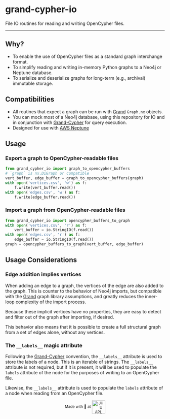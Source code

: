 # grand-cypher-io

File IO routines for reading and writing OpenCypher files.

---

## Why?

-   To enable the use of OpenCypher files as a standard graph interchange format.
-   To simplify reading and writing in-memory Python graphs to a Neo4j or Neptune database.
-   To serialize and deserialize graphs for long-term (e.g., archival) immutable storage.

## Compatibilities

-   All routines that expect a graph can be run with [Grand](https://github.com/aplbrain/grand) `Graph.nx` objects.
-   You can mock most of a Neo4j database, using this repository for IO and in conjunction with [Grand-Cypher](https://github.com/aplbrain/grand-cypher) for query execution.
-   Designed for use with [AWS Neptune](https://docs.aws.amazon.com/neptune/latest/userguide/bulk-load-tutorial-format-opencypher.html)

## Usage

### Export a graph to OpenCypher-readable files

```python
from grand_cypher_io import graph_to_opencypher_buffers
# `graph` is nx.DiGraph or compatible
vert_buffer, edge_buffer = graph_to_opencypher_buffers(graph)
with open('vertices.csv', 'w') as f:
    f.write(vert_buffer.read())
with open('edges.csv', 'w') as f:
    f.write(edge_buffer.read())
```

### Import a graph from OpenCypher-readable files

```python
from grand_cypher_io import opencypher_buffers_to_graph
with open('vertices.csv', 'r') as f:
    vert_buffer = io.StringIO(f.read())
with open('edges.csv', 'r') as f:
    edge_buffer = io.StringIO(f.read())
graph = opencypher_buffers_to_graph(vert_buffer, edge_buffer)
```

## Usage Considerations

### Edge addition implies vertices

When adding an edge to a graph, the vertices of the edge are also added to the graph. This is counter to the behavior of Neo4j imports, but compatible with the [Grand](https://github.com/aplbrain/grand) graph library assumptions, and greatly reduces the inner-loop complexity of the import process.

Because these implicit vertices have no properties, they are easy to detect and filter out of the graph after importing, if desired.

This behavior also means that it is possible to create a full structural graph from a set of edges alone, without any vertices.

### The `__labels__` magic attribute

Following the [Grand-Cypher](https://github.com/aplbrain/grand-cypher) convention, the `__labels__` attribute is used to store the labels of a node. This is an iterable of strings. The `__labels__` attribute is not required, but if it is present, it will be used to populate the `labels` attribute of the node for the purposes of writing to an OpenCypher file.

Likewise, the `__labels__` attribute is used to populate the `labels` attribute of a node when reading from an OpenCypher file.

<p align='center'><small>Made with 💙 at <a href='http://www.jhuapl.edu/'><img alt='JHU APL' align='center' src='https://user-images.githubusercontent.com/693511/62956859-a967ca00-bdc1-11e9-998e-3888e8a24e86.png' height='42px'></a></small></p>
